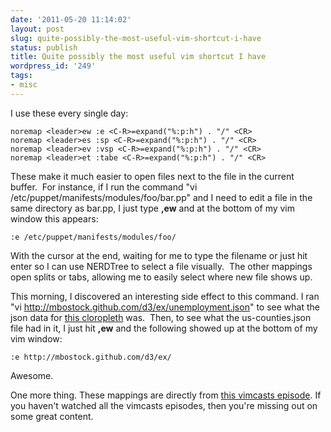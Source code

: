 ```yaml
---
date: '2011-05-20 11:14:02'
layout: post
slug: quite-possibly-the-most-useful-vim-shortcut-i-have
status: publish
title: Quite possibly the most useful vim shortcut I have
wordpress_id: '249'
tags:
- misc
---
```


I use these every single day:

``` plain
noremap <leader>ew :e <C-R>=expand("%:p:h") . "/" <CR>
noremap <leader>es :sp <C-R>=expand("%:p:h") . "/" <CR>
noremap <leader>ev :vsp <C-R>=expand("%:p:h") . "/" <CR>
noremap <leader>et :tabe <C-R>=expand("%:p:h") . "/" <CR>
```

These make it much easier to open files next to the file in the current buffer.  For instance, if I run the command "vi /etc/puppet/manifests/modules/foo/bar.pp" and I need to edit a file in the same directory as bar.pp, I just type <strong>,ew</strong> and at the bottom of my vim window this appears:

``` plain
:e /etc/puppet/manifests/modules/foo/
```

With the cursor at the end, waiting for me to type the filename or just hit enter so I can use NERDTree to select a file visually.  The other mappings open splits or tabs, allowing me to easily select where new file shows up.

This morning, I discovered an interesting side effect to this command.  I ran "vi http://mbostock.github.com/d3/ex/unemployment.json" to see what the json data for <a href="http://mbostock.github.com/d3/ex/choropleth.html">this cloropleth</a> was.  Then, to see what the us-counties.json file had in it, I just hit <strong>,ew</strong> and the following showed up at the bottom of my vim window:

``` plain
:e http://mbostock.github.com/d3/ex/
```

Awesome.

One more thing.  These mappings are directly from <a href="http://vimcasts.org/episodes/the-edit-command/">this vimcasts episode</a>.  If you haven't watched all the vimcasts episodes, then you're missing out on some great content.